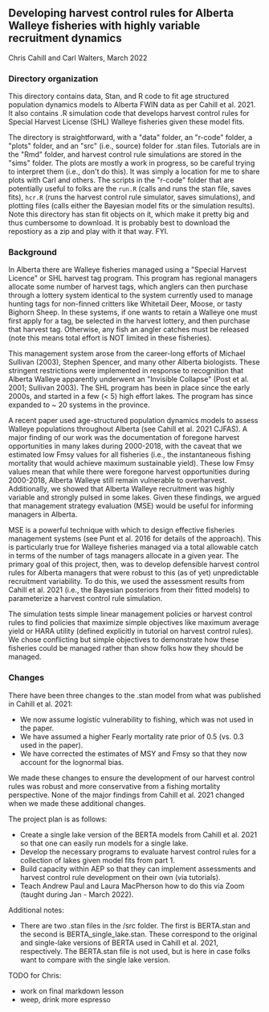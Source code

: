 ## Developing harvest control rules for Alberta Walleye fisheries with highly variable recruitment dynamics
Chris Cahill and Carl Walters, March 2022

### Directory organization
This directory contains data, Stan, and R code to fit age structured population dynamics models to Alberta FWIN data as per Cahill et al. 2021.  It also contains .R simulation code that develops harvest control rules for Special Harvest License (SHL) Walleye fisheries given these model fits. 

The directory is straightforward, with a "data" folder, an "r-code" folder, a "plots" folder, and an "src" (i.e., source) folder for .stan files. Tutorials are in the "Rmd" folder, and harvest control rule simulations are stored in the "sims" folder. The plots are mostly a work in progress, so be careful trying to interpret them (i.e., don't do this).  It was simply a location for me to share plots with Carl and others.  The scripts in the "r-code" folder that are potentially useful to folks are the `run.R` (calls and runs the stan file, saves fits), `hcr.R` (runs the harvest control rule simulator, saves simulations), and plotting files (calls either the Bayesian model fits or the simulation results). 
Note this directory has stan fit objects on it, which make it pretty big and thus cumbersome to download.  It is probably best to download the repostiory as a zip and play with it that way.  FYI.

### Background
In Alberta there are Walleye fisheries managed using a "Special Harvest Licence" or SHL harvest tag program.  This program has regional managers allocate some number of harvest tags, which anglers can then purchase through a lottery system identical to the system currently used to manage hunting tags for non-finned critters like Whitetail Deer, Moose, or tasty Bighorn Sheep.  In these systems, if one wants to retain a Walleye one must first apply for a tag, be selected in the harvest lottery, and then purchase that  harvest tag.  Otherwise, any fish an angler catches must be released (note this means total effort is NOT limited in these fisheries).

This management system arose from the career-long efforts of Michael Sullivan (2003), Stephen Spencer, and many other Alberta biologists.  These stringent restrictions were implemented in response to recognition that Alberta Walleye apparently underwent an "Invisible Collapse" (Post et al. 2001; Sullivan 2003). The SHL program has been in place since the early 2000s, and started in a few (< 5) high effort lakes.  The program has since expanded to ~ 20 systems in the province. 

A recent paper used age-structured population dynamics models to assess Walleye populations throughout Alberta (see Cahill et al. 2021 CJFAS).  A major finding of our work was the documentation of foregone harvest opportunities in many lakes during 2000-2018, with the caveat that we estimated low Fmsy values for all fisheries (i.e., the instantaneous fishing mortality that would achieve maximum sustainable yield).  These low Fmsy values mean that while there were foregone harvest opportunities during 2000-2018, Alberta Walleye still remain vulnerable to overharvest.  Additionally, we showed that Alberta Walleye recruitment was highly variable and strongly pulsed in some lakes.  Given these findings, we argued that management strategy evaluation (MSE) would be useful for informing managers in Alberta. 

MSE is a powerful technique with which to design effective fisheries management systems (see Punt et al. 2016 for details of the approach).  This is particularly true for Walleye fisheries managed via a total allowable catch in terms of the number of tags managers allocate in a given year. The primary goal of this project, then, was to develop defensible harvest control rules for Alberta managers that were robust to this (as of yet) unpredictable recruitment variability.  To do this, we used the assessment results from Cahill et al. 2021 (i.e., the Bayesian posteriors from their fitted models) to parameterize a harvest control rule simulation. 

The simulation tests simple linear management policies or harvest control rules to find policies that maximize simple objectives like maximum average yield or HARA utility (defined explicitly in tutorial on harvest control rules).  We chose conflicting but simple objectives to demonstrate how these fisheries could be managed rather than show folks how they should be managed.

### Changes 

There have been three changes to the .stan model from what was published in Cahill et al. 2021:

* We now assume logistic vulnerability to fishing, which was not used in the paper.
* We have assumed a higher Fearly mortality rate prior of 0.5 (vs. 0.3 used in the paper). 
* We have corrected the estimates of MSY and Fmsy so that they now account for the lognormal bias. 

We made these changes to ensure the development of our harvest control rules was robust and more conservative from a fishing mortality perspective.  None of the major findings from Cahill et al. 2021 changed when we made these additional changes. 

The project plan is as follows:

* Create a single lake version of the BERTA models from Cahill et al. 2021 so that one can easily run models for a single lake.
* Develop the necessary programs to evaluate harvest control rules for a collection of lakes given model fits from part 1. 
* Build capacity within AEP so that they can implement assessments and harvest control rule development on their own (via tutorials).
* Teach Andrew Paul and Laura MacPherson how to do this via Zoom (taught during Jan - March 2022).

Additional notes:

* There are two .stan files in the /src folder.  The first is BERTA.stan and the second is BERTA_single_lake.stan.  These correspond to the original and single-lake versions of BERTA used in Cahill et al. 2021, respectively. The BERTA.stan file is not used, but is here in case folks want to compare with the single lake version. 

TODO for Chris: 
* work on final markdown lesson
* weep, drink more espresso 